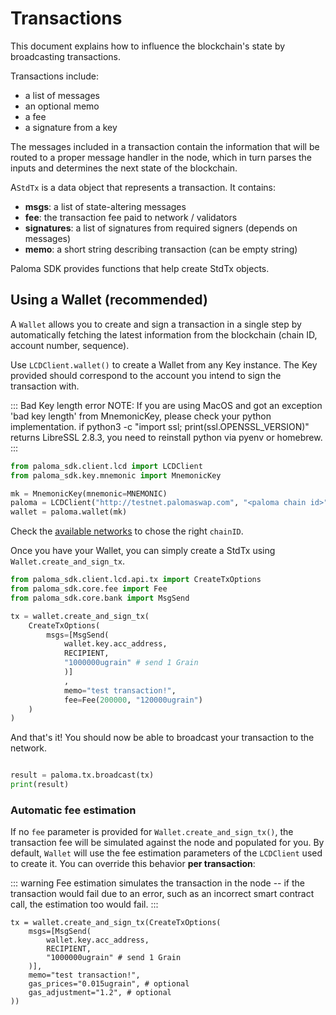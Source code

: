 # Transactions

This document explains how to influence the blockchain's state by broadcasting transactions.

Transactions include:

- a list of messages
- an optional memo
- a fee
- a signature from a key

The messages included in a transaction contain the information that will be routed to a proper message handler in the node, which in turn parses the inputs and determines the next state of the blockchain.

A`StdTx` is a data object that represents a transaction. It contains:

- **msgs**: a list of state-altering messages
- **fee**: the transaction fee paid to network / validators
- **signatures**: a list of signatures from required signers (depends on messages)
- **memo**: a short string describing transaction (can be empty string)

Paloma SDK provides functions that help create StdTx objects.

## Using a Wallet (recommended)

A `Wallet` allows you to create and sign a transaction in a single step by automatically fetching the latest information from the blockchain (chain ID, account number, sequence).

Use `LCDClient.wallet()` to create a Wallet from any Key instance. The Key provided should
correspond to the account you intend to sign the transaction with.

::: Bad Key length error
NOTE: If you are using MacOS and got an exception 'bad key length' from MnemonicKey, please check your python implementation. if python3 -c "import ssl; print(ssl.OPENSSL_VERSION)" returns LibreSSL 2.8.3, you need to reinstall python via pyenv or homebrew.
:::

```py
from paloma_sdk.client.lcd import LCDClient
from paloma_sdk.key.mnemonic import MnemonicKey

mk = MnemonicKey(mnemonic=MNEMONIC) 
paloma = LCDClient("http://testnet.palomaswap.com", "<paloma chain id>")
wallet = paloma.wallet(mk)
```
Check the [available networks](../../../resources/networks.md) to chose the right `chainID`.

Once you have your Wallet, you can simply create a StdTx using `Wallet.create_and_sign_tx`.

```py
from paloma_sdk.client.lcd.api.tx import CreateTxOptions
from paloma_sdk.core.fee import Fee
from paloma_sdk.core.bank import MsgSend

tx = wallet.create_and_sign_tx(
    CreateTxOptions(
        msgs=[MsgSend(
            wallet.key.acc_address,
            RECIPIENT,
            "1000000ugrain" # send 1 Grain
            )]
            ,
            memo="test transaction!",
            fee=Fee(200000, "120000ugrain")
    )
)
```

And that's it! You should now be able to broadcast your transaction to the network.

```py

result = paloma.tx.broadcast(tx)
print(result)
```

### Automatic fee estimation

If no `fee` parameter is provided for `Wallet.create_and_sign_tx()`, the transaction fee will be simulated against the node and populated for you. By default, `Wallet` will use the fee estimation parameters of the `LCDClient` used to create it. You can override
this behavior **per transaction**:

::: warning
Fee estimation simulates the transaction in the node -- if the transaction would fail due to an error, such as an incorrect smart contract call, the estimation too would fail.
:::    

```py{8-10}
tx = wallet.create_and_sign_tx(CreateTxOptions(
    msgs=[MsgSend(
        wallet.key.acc_address,
        RECIPIENT,
        "1000000ugrain" # send 1 Grain
    )],
    memo="test transaction!",
    gas_prices="0.015ugrain", # optional
    gas_adjustment="1.2", # optional
))
```
